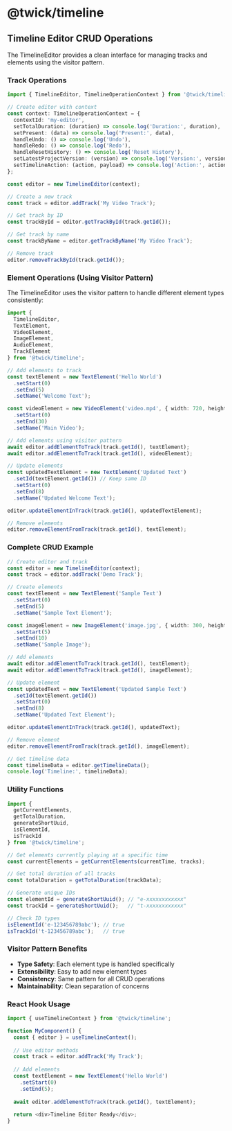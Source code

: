 # @twick/timeline

## Timeline Editor CRUD Operations

The TimelineEditor provides a clean interface for managing tracks and elements using the visitor pattern.

### Track Operations

```typescript
import { TimelineEditor, TimelineOperationContext } from '@twick/timeline';

// Create editor with context
const context: TimelineOperationContext = {
  contextId: 'my-editor',
  setTotalDuration: (duration) => console.log('Duration:', duration),
  setPresent: (data) => console.log('Present:', data),
  handleUndo: () => console.log('Undo'),
  handleRedo: () => console.log('Redo'),
  handleResetHistory: () => console.log('Reset History'),
  setLatestProjectVersion: (version) => console.log('Version:', version),
  setTimelineAction: (action, payload) => console.log('Action:', action, payload),
};

const editor = new TimelineEditor(context);

// Create a new track
const track = editor.addTrack('My Video Track');

// Get track by ID
const trackById = editor.getTrackById(track.getId());

// Get track by name
const trackByName = editor.getTrackByName('My Video Track');

// Remove track
editor.removeTrackById(track.getId());
```

### Element Operations (Using Visitor Pattern)

The TimelineEditor uses the visitor pattern to handle different element types consistently:

```typescript
import { 
  TimelineEditor, 
  TextElement, 
  VideoElement, 
  ImageElement,
  AudioElement,
  TrackElement
} from '@twick/timeline';

// Add elements to track
const textElement = new TextElement('Hello World')
  .setStart(0)
  .setEnd(5)
  .setName('Welcome Text');

const videoElement = new VideoElement('video.mp4', { width: 720, height: 480 })
  .setStart(0)
  .setEnd(30)
  .setName('Main Video');

// Add elements using visitor pattern
await editor.addElementToTrack(track.getId(), textElement);
await editor.addElementToTrack(track.getId(), videoElement);

// Update elements
const updatedTextElement = new TextElement('Updated Text')
  .setId(textElement.getId()) // Keep same ID
  .setStart(0)
  .setEnd(8)
  .setName('Updated Welcome Text');

editor.updateElementInTrack(track.getId(), updatedTextElement);

// Remove elements
editor.removeElementFromTrack(track.getId(), textElement);
```

### Complete CRUD Example

```typescript
// Create editor and track
const editor = new TimelineEditor(context);
const track = editor.addTrack('Demo Track');

// Create elements
const textElement = new TextElement('Sample Text')
  .setStart(0)
  .setEnd(5)
  .setName('Sample Text Element');

const imageElement = new ImageElement('image.jpg', { width: 300, height: 200 })
  .setStart(5)
  .setEnd(10)
  .setName('Sample Image');

// Add elements
await editor.addElementToTrack(track.getId(), textElement);
await editor.addElementToTrack(track.getId(), imageElement);

// Update element
const updatedText = new TextElement('Updated Sample Text')
  .setId(textElement.getId())
  .setStart(0)
  .setEnd(8)
  .setName('Updated Text Element');

editor.updateElementInTrack(track.getId(), updatedText);

// Remove element
editor.removeElementFromTrack(track.getId(), imageElement);

// Get timeline data
const timelineData = editor.getTimelineData();
console.log('Timeline:', timelineData);
```

### Utility Functions

```typescript
import { 
  getCurrentElements, 
  getTotalDuration, 
  generateShortUuid,
  isElementId,
  isTrackId 
} from '@twick/timeline';

// Get elements currently playing at a specific time
const currentElements = getCurrentElements(currentTime, tracks);

// Get total duration of all tracks
const totalDuration = getTotalDuration(trackData);

// Generate unique IDs
const elementId = generateShortUuid(); // "e-xxxxxxxxxxxx"
const trackId = generateShortUuid();   // "t-xxxxxxxxxxxx"

// Check ID types
isElementId('e-123456789abc'); // true
isTrackId('t-123456789abc');   // true
```

### Visitor Pattern Benefits

- **Type Safety**: Each element type is handled specifically
- **Extensibility**: Easy to add new element types
- **Consistency**: Same pattern for all CRUD operations
- **Maintainability**: Clean separation of concerns

### React Hook Usage

```typescript
import { useTimelineContext } from '@twick/timeline';

function MyComponent() {
  const { editor } = useTimelineContext();
  
  // Use editor methods
  const track = editor.addTrack('My Track');
  
  // Add elements
  const textElement = new TextElement('Hello World')
    .setStart(0)
    .setEnd(5);
    
  await editor.addElementToTrack(track.getId(), textElement);
  
  return <div>Timeline Editor Ready</div>;
}
```


